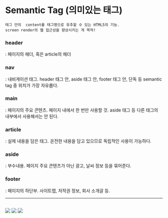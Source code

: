 # Semantic Tag (의미있는 태그)
```
태그 안의  content를 태그명으로 유추할 수 있는 HTML5의 기능. 
screen render의 웹 접근성을 향상시키는 게 목적!
```

### header
: 페이지의 헤더, 혹은 article의 헤더 

### nav
: 내비게이션 태그. header 태그 안, aside 태그 안, footer 태그 안, 단독 등 semantic tag 중 위치가 가장 자유롭다.

### main
: 페이지의 주요 콘텐츠. 페이지 내에서 한 번만 사용할 것. 
  aside 태그 등 다른 태그의 내부에서 사용해서는 안 된다.

### article
: 실제 내용을 담은 태그. 온전한 내용을 담고 있으므로 독립적인 사용이 가능하다.

### aside
: 부수내용. 페이지 주요 콘텐츠가 아닌 광고, 날씨 정보 등을 묶어준다.

### footer
: 페이지의 하단부. 사이트맵, 저작권 정보, 회사 소개글 등.

---
<br/>

<img src="https://user-images.githubusercontent.com/89233243/154824334-fd7213d0-68c9-4b38-a990-cb95c8b44f10.jpg">

<img src="https://user-images.githubusercontent.com/89233243/154824369-f454afdc-592a-4224-9945-696e88a7c537.jpg">

<img src="https://user-images.githubusercontent.com/89233243/154824375-a66df943-537e-4a59-8a3b-061ba0f47479.png">


